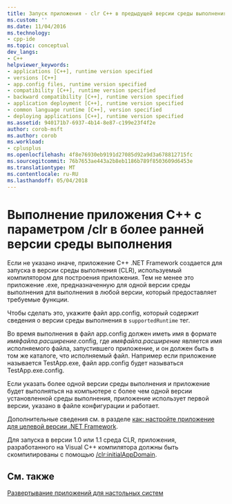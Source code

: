 ```yaml
---
title: Запуск приложения - clr C++ в предыдущей версии среды выполнения | Документы Microsoft
ms.custom: ''
ms.date: 11/04/2016
ms.technology:
- cpp-ide
ms.topic: conceptual
dev_langs:
- C++
helpviewer_keywords:
- applications [C++], runtime version specified
- versions [C++]
- app.config files, runtime version specified
- compatibility [C++], runtime version specified
- backward compatibility [C++], runtime version specified
- application deployment [C++], runtime version specified
- common language runtime [C++], version specified
- deploying applications [C++], runtime version specified
ms.assetid: 940171b7-6937-4b14-8e87-c199e23f4f2e
author: corob-msft
ms.author: corob
ms.workload:
- cplusplus
ms.openlocfilehash: 4f8e76930eb9191d27085d92a9d3a678812715fc
ms.sourcegitcommit: 76b7653ae443a2b8eb1186b789f8503609d6453e
ms.translationtype: MT
ms.contentlocale: ru-RU
ms.lasthandoff: 05/04/2018
---
```

# <a name="running-a-c-clr-application-on-a-previous-runtime-version"></a>Выполнение приложения C++ с параметром /clr в более ранней версии среды выполнения
Если не указано иначе, приложение C++ .NET Framework создается для запуска в версии среды выполнения (CLR), используемый компилятором для построения приложения. Тем не менее это приложение .exe, предназначенную для одной версии среды выполнения для выполнения в любой версии, который предоставляет требуемые функции.  
  
 Чтобы сделать это, укажите файл app.config, который содержит сведения о версии среды выполнения в `supportedRuntime` тег.  
  
 Во время выполнения в файл app.config должен иметь имя в формате *имяфайла.расширение*.config, где *имяфайла.расширение* является имя исполняемого файла, запустившего приложение, и он должен быть в том же каталоге, что исполняемый файл. Например если приложение называется TestApp.exe, файл app.config будет называться TestApp.exe.config.  
  
 Если указать более одной версии среды выполнения и приложение будет выполняться на компьютере с более чем одной версии установленной среды выполнения, приложение использует первой версии, указано в файле конфигурации и работает.  
  
 Дополнительные сведения см. в разделе [как: настройте приложение для целевой версии .NET Framework](http://msdn.microsoft.com/en-us/5247b307-89ca-417b-8dd0-e8f9bd2f4717).  
  
 Для запуска в версии 1.0 или 1.1 среда CLR, приложения, разработанного на Visual C++ компилятора должны быть скомпилированы с помощью [/clr:initialAppDomain](../build/reference/clr-common-language-runtime-compilation.md).  
  
## <a name="see-also"></a>См. также  
 [Развертывание приложений для настольных систем](../ide/deploying-native-desktop-applications-visual-cpp.md)